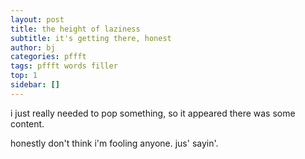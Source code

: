 ```yaml
---
layout: post
title: the height of laziness
subtitle: it's getting there, honest
author: bj
categories: pffft
tags: pffft words filler
top: 1
sidebar: []
---
```


i just really needed to pop something, so it appeared there was some content.

honestly don't think i'm fooling anyone.  jus' sayin'.
